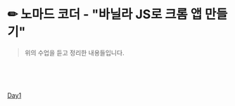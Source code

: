 # ✏ 노마드 코더 -  "바닐라 JS로 크롬 앱 만들기"  
> 위의 수업을 듣고 정리한 내용들입니다.  

<br/>  
<br/>  
<br/>  

[Day1](./Markdown/TodayILearn.md/#day1)
